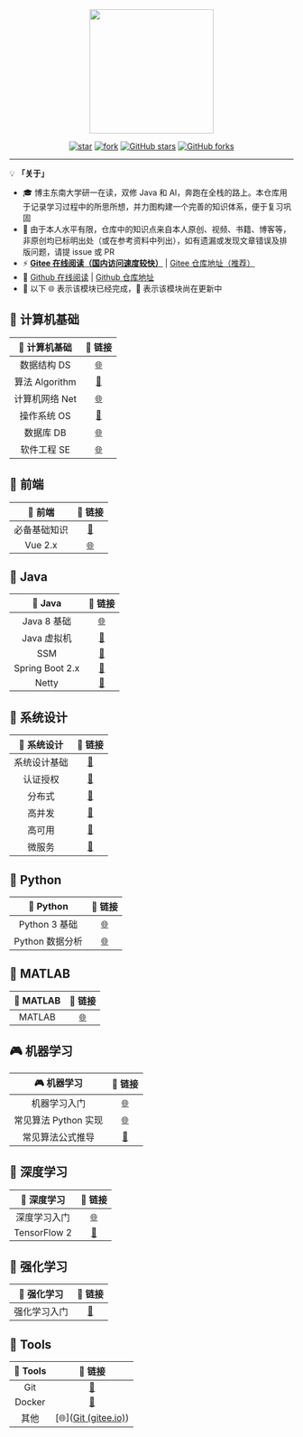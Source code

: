 <br>
<br>

<p align="center">
    <img width="220px" src="https://gitee.com/veal98/images/raw/master/img/LogoMakr_7iKG43.png" >
</p>


<div align="center">

[![star](https://gitee.com/veal98/CS-Wiki/badge/star.svg?theme=dark)](https://gitee.com/veal98/CS-Wiki/stargazers)
[![fork](https://gitee.com/veal98/CS-Wiki/badge/fork.svg?theme=dark)](https://gitee.com/veal98/CS-Wiki/members)
[![GitHub stars](https://img.shields.io/github/stars/Veal98/CS-Wiki?logo=github)](https://github.com/Veal98/CS-Wiki/stargazers)
[![GitHub forks](https://img.shields.io/github/forks/Veal98/CS-Wiki?logo=github)](https://github.com/Veal98/CS-Wiki/network)

</div>

---

💡 **「关于」**

- 🎓 博主东南大学研一在读，双修 Java 和 AI，奔跑在全栈的路上。本仓库用于记录学习过程中的所思所想，并力图构建一个完善的知识体系，便于复习巩固
- 🙏 由于本人水平有限，仓库中的知识点来自本人原创、视频、书籍、博客等，非原创均已标明出处（或在参考资料中列出），如有遗漏或发现文章错误及排版问题，请提 issue 或 PR
- ⚡ **[Gitee 在线阅读（国内访问速度较快）](https://veal98.gitee.io/cs-wiki)** | [Gitee 仓库地址（推荐）](https://gitee.com/veal98/CS-Wiki)
- 🔮 [Github 在线阅读](https://veal98.github.io/CS-Wiki/) | [Github 仓库地址](https://github.com/Veal98/CS-Wiki)
- 📜 以下 🌐 表示该模块已经完成，💫 表示该模块尚在更新中

## 📑 计算机基础


|  📑 计算机基础  |                            🔗 链接                            |
| :------------: | :----------------------------------------------------------: |
|  数据结构 DS   | [🌐](https://veal98.gitee.io/cs-wiki/#/README?id=数据结构-ds) |
| 算法 Algorithm | [💫](https://veal98.gitee.io/cs-wiki/#/README?id=%e7%ae%97%e6%b3%95-algorithm) |
| 计算机网络 Net | [🌐](https://veal98.gitee.io/cs-wiki/#/README?id=%e8%ae%a1%e7%ae%97%e6%9c%ba%e7%bd%91%e7%bb%9c-net) |
|  操作系统 OS   | [💫](https://veal98.gitee.io/cs-wiki/#/README?id=%E6%93%8D%E4%BD%9C%E7%B3%BB%E7%BB%9F-os) |
|   数据库 DB    | [🌐](https://veal98.gitee.io/cs-wiki/#/README?id=%e6%95%b0%e6%8d%ae%e5%ba%93-db) |
|  软件工程 SE   | [🌐](https://veal98.gitee.io/cs-wiki/#/README?id=%e8%bd%af%e4%bb%b6%e5%b7%a5%e7%a8%8b-se) |

## 🎨 前端


|    🎨 前端    |                            🔗 链接                            |
| :----------: | :----------------------------------------------------------: |
| 必备基础知识 | [💫](https://veal98.gitee.io/cs-wiki/#/README?id=%e5%bf%85%e5%a4%87%e5%9f%ba%e7%a1%80%e7%9f%a5%e8%af%86) |
|   Vue 2.x    |   [🌐](https://veal98.gitee.io/cs-wiki/#/README?id=vue-2x)    |



## 🍵 Java


|     🍵 Java      |                            🔗 链接                            |
| :-------------: | :----------------------------------------------------------: |
|   Java 8 基础   | [🌐](https://veal98.gitee.io/cs-wiki/#/README?id=java-8-%e5%9f%ba%e7%a1%80) |
|   Java 虚拟机   | [💫](https://veal98.gitee.io/cs-wiki/#/README?id=java-%e8%99%9a%e6%8b%9f%e6%9c%ba) |
|       SSM       |     [💫](https://veal98.gitee.io/cs-wiki/#/README?id=ssm)     |
| Spring Boot 2.x | [💫](https://veal98.gitee.io/cs-wiki/#/README?id=spring-boot-2x) |
|      Netty      |    [💫](https://veal98.gitee.io/cs-wiki/#/README?id=netty)    |



## 👷 系统设计


|  👷 系统设计  |                            🔗 链接                            |
| :----------: | :----------------------------------------------------------: |
| 系统设计基础 | [💫](https://veal98.gitee.io/cs-wiki/#/README?id=%e7%b3%bb%e7%bb%9f%e8%ae%be%e8%ae%a1%e5%9f%ba%e7%a1%80) |
|   认证授权   | [💫](https://veal98.gitee.io/cs-wiki/#/README?id=%e8%ae%a4%e8%af%81%e6%8e%88%e6%9d%83) |
|    分布式    | [💫](https://veal98.gitee.io/cs-wiki/#/README?id=%e5%88%86%e5%b8%83%e5%bc%8f) |
|    高并发    | [💫](https://veal98.gitee.io/cs-wiki/#/README?id=%e9%ab%98%e5%b9%b6%e5%8f%91) |
|    高可用    | [💫](https://veal98.gitee.io/cs-wiki/#/README?id=%e9%ab%98%e5%8f%af%e7%94%a8) |
|    微服务    | [💫](https://veal98.gitee.io/cs-wiki/#/README?id=%e5%be%ae%e6%9c%8d%e5%8a%a1) |



## 🚀 Python


|    🚀 Python     |                            🔗 链接                            |
| :-------------: | :----------------------------------------------------------: |
|  Python 3 基础  | [🌐](https://veal98.gitee.io/cs-wiki/#/README?id=python-3-%e5%9f%ba%e7%a1%80) |
| Python 数据分析 | [🌐](https://veal98.gitee.io/cs-wiki/#/README?id=python-%e6%95%b0%e6%8d%ae%e5%88%86%e6%9e%90) |



## 🌋 MATLAB


| 🌋 MATLAB |                            🔗 链接                            |
| :------: | :----------------------------------------------------------: |
|  MATLAB  | [🌐](https://veal98.gitee.io/cs-wiki/#/README?id=%f0%9f%8c%8b-matlab) |



## 🎮 机器学习


|      🎮 机器学习      |                            🔗 链接                            |
| :------------------: | :----------------------------------------------------------: |
|     机器学习入门     | [🌐](https://veal98.gitee.io/cs-wiki/#/README?id=%e6%9c%ba%e5%99%a8%e5%ad%a6%e4%b9%a0%e5%85%a5%e9%97%a8) |
| 常见算法 Python 实现 | [🌐](https://veal98.gitee.io/cs-wiki/#/README?id=%e5%b8%b8%e8%a7%81%e7%ae%97%e6%b3%95-python-%e5%ae%9e%e7%8e%b0) |
|   常见算法公式推导   | [💫](https://veal98.gitee.io/cs-wiki/#/README?id=%e5%b8%b8%e8%a7%81%e7%ae%97%e6%b3%95%e5%85%ac%e5%bc%8f%e6%8e%a8%e5%af%bc) |



## 🌺 深度学习


|  🌺 深度学习  |                            🔗 链接                            |
| :----------: | :----------------------------------------------------------: |
| 深度学习入门 | [🌐](https://veal98.gitee.io/cs-wiki/#/README?id=%e6%b7%b1%e5%ba%a6%e5%ad%a6%e4%b9%a0%e5%85%a5%e9%97%a8) |
| TensorFlow 2 | [💫](https://veal98.gitee.io/cs-wiki/#/README?id=tensorflow-2) |



## 💊 强化学习


|  💊 强化学习  |                            🔗 链接                            |
| :----------: | :----------------------------------------------------------: |
| 强化学习入门 | [💫](https://veal98.gitee.io/cs-wiki/#/README?id=%e5%bc%ba%e5%8c%96%e5%ad%a6%e4%b9%a0%e5%85%a5%e9%97%a8) |



## 🔨 Tools


| 🔨 Tools |                            🔗 链接                            |
| :-----: | :----------------------------------------------------------: |
|   Git   |     [💫](https://veal98.gitee.io/cs-wiki/#/README?id=git)     |
| Docker  |   [💫](https://veal98.gitee.io/cs-wiki/#/README?id=docker)    |
|  其他   | [🌐]([Git (gitee.io)](https://veal98.gitee.io/cs-wiki/#/README?id=其他)) |

